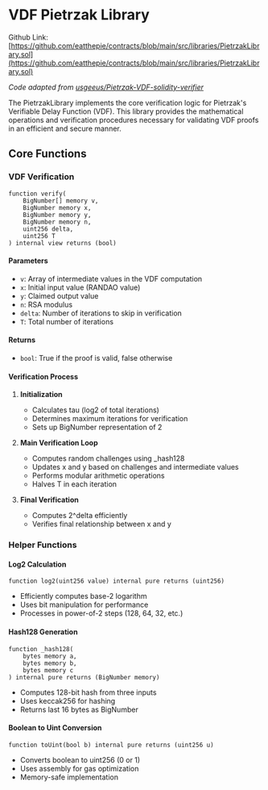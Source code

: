 # VDF Pietrzak Library

Github Link: [https://github.com/eatthepie/contracts/blob/main/src/libraries/PietrzakLibrary.sol](https://github.com/eatthepie/contracts/blob/main/src/libraries/PietrzakLibrary.sol)

_Code adapted from [usgeeus/Pietrzak-VDF-solidity-verifier](https://github.com/usgeeus/Pietrzak-VDF-solidity-verifier)_

The PietrzakLibrary implements the core verification logic for Pietrzak's Verifiable Delay Function (VDF). This library provides the mathematical operations and verification procedures necessary for validating VDF proofs in an efficient and secure manner.

## Core Functions

### VDF Verification

```solidity
function verify(
    BigNumber[] memory v,
    BigNumber memory x,
    BigNumber memory y,
    BigNumber memory n,
    uint256 delta,
    uint256 T
) internal view returns (bool)
```

#### Parameters

- `v`: Array of intermediate values in the VDF computation
- `x`: Initial input value (RANDAO value)
- `y`: Claimed output value
- `n`: RSA modulus
- `delta`: Number of iterations to skip in verification
- `T`: Total number of iterations

#### Returns

- `bool`: True if the proof is valid, false otherwise

#### Verification Process

1. **Initialization**

   - Calculates tau (log2 of total iterations)
   - Determines maximum iterations for verification
   - Sets up BigNumber representation of 2

2. **Main Verification Loop**

   - Computes random challenges using \_hash128
   - Updates x and y based on challenges and intermediate values
   - Performs modular arithmetic operations
   - Halves T in each iteration

3. **Final Verification**
   - Computes 2^delta efficiently
   - Verifies final relationship between x and y

### Helper Functions

#### Log2 Calculation

```solidity
function log2(uint256 value) internal pure returns (uint256)
```

- Efficiently computes base-2 logarithm
- Uses bit manipulation for performance
- Processes in power-of-2 steps (128, 64, 32, etc.)

#### Hash128 Generation

```solidity
function _hash128(
    bytes memory a,
    bytes memory b,
    bytes memory c
) internal pure returns (BigNumber memory)
```

- Computes 128-bit hash from three inputs
- Uses keccak256 for hashing
- Returns last 16 bytes as BigNumber

#### Boolean to Uint Conversion

```solidity
function toUint(bool b) internal pure returns (uint256 u)
```

- Converts boolean to uint256 (0 or 1)
- Uses assembly for gas optimization
- Memory-safe implementation
